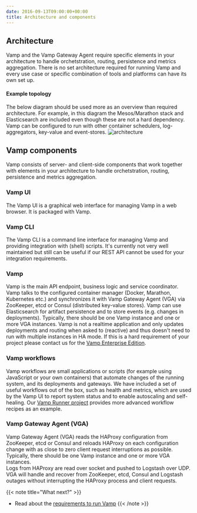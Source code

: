 ```yaml
---
date: 2016-09-13T09:00:00+00:00
title: Architecture and components
---
```


## Architecture
Vamp and the Vamp Gateway Agent require specific elements in your architecture to handle orchetstration, routing, persistence and metrics aggregation. There is no set architecture required for running Vamp and every use case or specific combination of tools and platforms can have its own set up.

#### Example topology
The below diagram should be used more as an overview than required architecture. For example, in this diagram the Mesos/Marathon stack and Elasticsearch are included even though these are not a hard dependency. Vamp can be configured to run with other container schedulers, log-aggregators, key-value and event-stores.
![architecture](/images/diagram/Architecture-and-components.svg)

## Vamp components

Vamp consists of server- and client-side components that work together with elements in your architecture to handle orchetstration, routing, persistence and metrics aggregation.


### Vamp UI  
The Vamp UI is a graphical web interface for managing Vamp in a web browser. It is packaged with Vamp.

### Vamp CLI  
The Vamp CLI is a command line interface for managing Vamp and providing integration with (shell) scripts. It's currently not very well maintained but still can be useful if our REST API cannot be used for your integration requirements.

### Vamp  
Vamp is the main API endpoint, business logic and service coordinator. Vamp talks to the configured container manager (Docker, Marathon, Kubernetes etc.) and synchronizes it with Vamp Gateway Agent (VGA)  via ZooKeeper, etcd or Consul (distributed key-value stores). Vamp can use Elasticsearch for artifact persistence and to store events (e.g. changes in deployments). Typically, there should be one Vamp instance and one or more VGA instances. Vamp is not a realtime application and only updates deployments and routing when asked to (reactive) and thus doesn't need to run with multiple instances in HA mode. If this is a hard requirement of your project please contact us for the [Vamp Enterprise Edition](/why-use-vamp/enterprise-edition/).

### Vamp workflows
Vamp workflows are small applications or scripts (for example using JavaScript or your own containers) that automate changes of the running system, and its deployments and gateways. We have included a set of useful workflows out of the box, such as health and metrics, which are used by the Vamp UI to report system status and to enable autoscaling and self-healing. Our [Vamp Runner project](https://github.com/magneticio/vamp-runner/) provides more advanced workflow recipes as an example.

### Vamp Gateway Agent (VGA)  
Vamp Gateway Agent (VGA) reads the HAProxy configuration from ZooKeeper, etcd or Consul and reloads HAProxy on each configuration change with as close to zero client request interruptions as possible. Typically, there should be one Vamp instance and one or more VGA instances.     
Logs from HAProxy are read over socket and pushed to Logstash over UDP.  VGA will handle and recover from ZooKeeper, etcd, Consul and Logstash outages without interrupting the HAProxy process and client requests.  

{{< note title="What next?" >}}
* Read about the [requirements to run Vamp](/documentation/how-vamp-works/requirements)
{{< /note >}}
